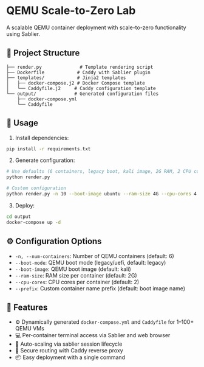 # QEMU Scale-to-Zero Lab

A scalable QEMU container deployment with scale-to-zero functionality using Sablier.

## 📁 Project Structure

```
├── render.py              # Template rendering script
├── Dockerfile            # Caddy with Sablier plugin
├── templates/            # Jinja2 templates
│   ├── docker-compose.j2 # Docker Compose template
│   └── Caddyfile.j2     # Caddy configuration template
└── output/              # Generated configuration files
    ├── docker-compose.yml
    └── Caddyfile
```

## 🚀 Usage

1. Install dependencies:
```bash
pip install -r requirements.txt
```

2. Generate configuration:
```bash
# Use defaults (6 containers, legacy boot, kali image, 2G RAM, 2 CPU cores)
python render.py

# Custom configuration
python render.py -n 10 --boot-image ubuntu --ram-size 4G --cpu-cores 4 --prefix vm
```

3. Deploy:
```bash
cd output
docker-compose up -d
```

## ⚙️ Configuration Options

- `-n, --num-containers`: Number of QEMU containers (default: 6)
- `--boot-mode`: QEMU boot mode (legacy/uefi, default: legacy)
- `--boot-image`: QEMU boot image (default: kali)
- `--ram-size`: RAM size per container (default: 2G)
- `--cpu-cores`: CPU cores per container (default: 2)
- `--prefix`: Custom container name prefix (default: boot image name)

## 🔧 Features

- ⚙️ Dynamically generated `docker-compose.yml` and `Caddyfile` for 1–100+ QEMU VMs
- 💻 Per-container terminal access via Sablier and web browser
- 🔁 Auto-scaling via sablier session lifecycle
- 🔐 Secure routing with Caddy reverse proxy
- 📦 Easy deployment with a single command
